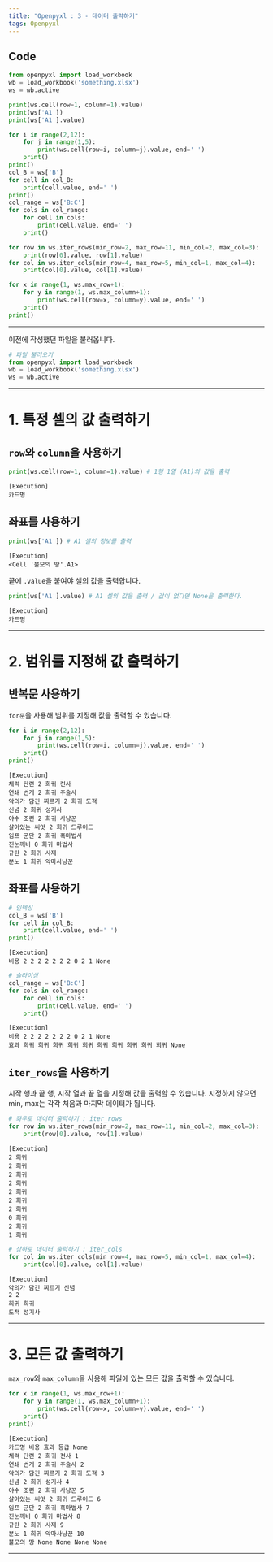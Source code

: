 ```yaml
---
title: "Openpyxl : 3 - 데이터 출력하기"
tags: Openpyxl
---
```






## Code

```python
from openpyxl import load_workbook
wb = load_workbook('something.xlsx')
ws = wb.active

print(ws.cell(row=1, column=1).value)
print(ws['A1'])
print(ws['A1'].value)

for i in range(2,12):
    for j in range(1,5):
        print(ws.cell(row=i, column=j).value, end=' ')
    print()
print()
col_B = ws['B']
for cell in col_B:
    print(cell.value, end=' ')
print()
col_range = ws['B:C']
for cols in col_range:
    for cell in cols:
        print(cell.value, end=' ')
    print()

for row in ws.iter_rows(min_row=2, max_row=11, min_col=2, max_col=3): 
    print(row[0].value, row[1].value)
for col in ws.iter_cols(min_row=4, max_row=5, min_col=1, max_col=4):
    print(col[0].value, col[1].value)

for x in range(1, ws.max_row+1):
    for y in range(1, ws.max_column+1):
        print(ws.cell(row=x, column=y).value, end=' ')
    print()
print()
```





---



이전에 작성했던 파일을 불러옵니다.

```python
# 파일 불러오기
from openpyxl import load_workbook
wb = load_workbook('something.xlsx')
ws = wb.active
```



---



# 1. 특정 셀의 값 출력하기

## `row`와 `column`을 사용하기

```python
print(ws.cell(row=1, column=1).value) # 1행 1열 (A1)의 값을 출력
```

```
[Execution]
카드명
```





## 좌표를 사용하기

```python
print(ws['A1']) # A1 셀의 정보를 출력
```

```
[Execution]
<Cell '불모의 땅'.A1>
```



끝에 `.value`을 붙여야 셀의 값을 출력합니다.

```python
print(ws['A1'].value) # A1 셀의 값을 출력 / 값이 없다면 None을 출력한다.
```

```
[Execution]
카드명
```



---

# 2. 범위를 지정해 값 출력하기

## 반복문 사용하기

`for문`을 사용해 범위를 지정해 값을 출력할 수 있습니다.

```python
for i in range(2,12):
    for j in range(1,5):
        print(ws.cell(row=i, column=j).value, end=' ')
    print()
print()
```

```
[Execution]
체력 단련 2 희귀 전사 
연쇄 번개 2 희귀 주술사 
악의가 담긴 찌르기 2 희귀 도적
신념 2 희귀 성기사
야수 조련 2 희귀 사냥꾼
살아있는 씨앗 2 희귀 드루이드
임프 군단 2 희귀 흑마법사
진눈깨비 0 희귀 마법사
규탄 2 희귀 사제
분노 1 희귀 악마사냥꾼
```



## 좌표를 사용하기

```python
# 인덱싱
col_B = ws['B']
for cell in col_B:
    print(cell.value, end=' ')
print()
```

```
[Execution]
비용 2 2 2 2 2 2 2 0 2 1 None 
```



```python
# 슬라이싱
col_range = ws['B:C']
for cols in col_range:
    for cell in cols:
        print(cell.value, end=' ')
    print()
```

```
[Execution]
비용 2 2 2 2 2 2 2 0 2 1 None 
효과 희귀 희귀 희귀 희귀 희귀 희귀 희귀 희귀 희귀 희귀 None 
```



## `iter_rows`을 사용하기

시작 행과 끝 행, 시작 열과 끝 열을 지정해 값을 출력할 수 있습니다. 지정하지 않으면 min, max는 각각 처음과 마지막 데이터가 됩니다.

```python
# 좌우로 데이터 출력하기 : iter_rows
for row in ws.iter_rows(min_row=2, max_row=11, min_col=2, max_col=3): 
    print(row[0].value, row[1].value)
```

```
[Execution]
2 희귀
2 희귀
2 희귀
2 희귀
2 희귀
2 희귀
2 희귀
0 희귀
2 희귀
1 희귀
```



```python
# 상하로 데이터 출력하기 : iter_cols
for col in ws.iter_cols(min_row=4, max_row=5, min_col=1, max_col=4):
    print(col[0].value, col[1].value)
```

```
[Execution]
악의가 담긴 찌르기 신념
2 2
희귀 희귀
도적 성기사
```



---



# 3. 모든 값 출력하기

`max_row`와 `max_column`을 사용해 파일에 있는 모든 값을 출력할 수 있습니다.

```python
for x in range(1, ws.max_row+1):
    for y in range(1, ws.max_column+1):
        print(ws.cell(row=x, column=y).value, end=' ')
    print()
print()
```

```
[Execution]
카드명 비용 효과 등급 None 
체력 단련 2 희귀 전사 1 
연쇄 번개 2 희귀 주술사 2
악의가 담긴 찌르기 2 희귀 도적 3
신념 2 희귀 성기사 4
야수 조련 2 희귀 사냥꾼 5
살아있는 씨앗 2 희귀 드루이드 6
임프 군단 2 희귀 흑마법사 7
진눈깨비 0 희귀 마법사 8
규탄 2 희귀 사제 9
분노 1 희귀 악마사냥꾼 10
불모의 땅 None None None None
```



---

